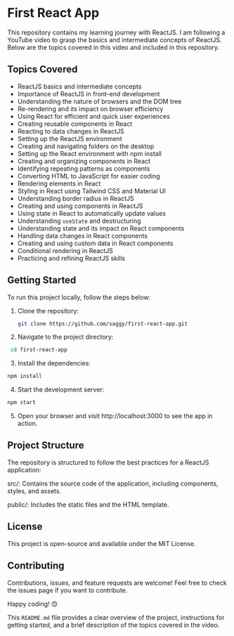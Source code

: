 # First React App

This repository contains my learning journey with ReactJS. I am following a YouTube video to grasp the basics and intermediate concepts of ReactJS. Below are the topics covered in this video and included in this repository.

## Topics Covered

- ReactJS basics and intermediate concepts
- Importance of ReactJS in front-end development
- Understanding the nature of browsers and the DOM tree
- Re-rendering and its impact on browser efficiency
- Using React for efficient and quick user experiences
- Creating reusable components in React
- Reacting to data changes in ReactJS
- Setting up the ReactJS environment
- Creating and navigating folders on the desktop
- Setting up the React environment with npm install
- Creating and organizing components in React
- Identifying repeating patterns as components
- Converting HTML to JavaScript for easier coding
- Rendering elements in React
- Styling in React using Tailwind CSS and Material UI
- Understanding border radius in ReactJS
- Creating and using components in ReactJS
- Using state in React to automatically update values
- Understanding `useState` and destructuring
- Understanding state and its impact on React components
- Handling data changes in React components
- Creating and using custom data in React components
- Conditional rendering in ReactJS
- Practicing and refining ReactJS skills

## Getting Started

To run this project locally, follow the steps below:

1. Clone the repository:
   ```bash
   git clone https://github.com/saggy/first-react-app.git
   ```
2. Navigate to the project directory:
  ```bash
   cd first-react-app
  ```
3. Install the dependencies:
```bash
npm install
```
4. Start the development server:
```bash
npm start
```
5. Open your browser and visit http://localhost:3000 to see the app in action.

## Project Structure

The repository is structured to follow the best practices for a ReactJS application:

src/: Contains the source code of the application, including components, styles, and assets.

public/: Includes the static files and the HTML template.

## License

This project is open-source and available under the MIT License.

## Contributing

Contributions, issues, and feature requests are welcome! Feel free to check the issues page if you want to contribute.

Happy coding! 😊

This `README.md` file provides a clear overview of the project, instructions for getting started, and a brief description of the topics covered in the video.
